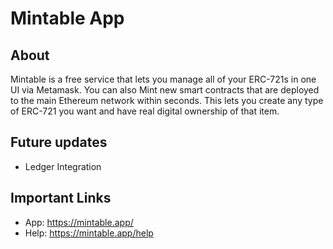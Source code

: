 # Mintable App

## About

Mintable is a free service that lets you manage all of your ERC-721s in one UI via Metamask. You can also Mint new smart contracts that are deployed to the main Ethereum network within seconds. This lets you create any type of ERC-721 you want and have real digital ownership of that item.

## Future updates
* Ledger Integration

## Important Links
* App: https://mintable.app/
* Help: https://mintable.app/help
